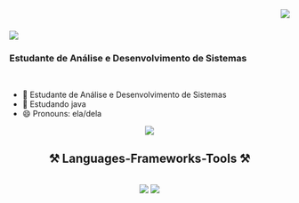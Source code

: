 <img align="right" src="https://visitor-badge.laobi.icu/badge?page_id=salesp07.salesp07" />

<h1 >
    <img src="https://readme-typing-svg.herokuapp.com/?font=Righteous&size=35&center=true&color=F71D68&vCenter=true&width=500&height=70&duration=4000&lines=Olá!+👋;+Sou+Helionay+Dias!;" />
</h1>

<h3 >Estudante de Análise e Desenvolvimento de Sistemas</h3>

<br/>

<div >
 
 
- 🔭 Estudante de Análise e Desenvolvimento de Sistemas
- 🌱 Estudando java
- 😄 Pronouns: ela/dela

<div align="center"> 
 
  <a href="https://www.linkedin.com/in/helionay-mavel/">
    <img src="https://img.shields.io/badge/LinkedIn-0077B5?style=for-the-badge&logo=linkedin&logoColor=white" target="_blank" />
  </a>
 
</div>
<h2 align="center">⚒️ Languages-Frameworks-Tools ⚒️</h2>
<br/>
<div align="center">
    <img src="https://skillicons.dev/icons?i=react,bootstrap,html,css,vscode,github,figma,git" />
    <img src="https://skillicons.dev/icons?i=nodejs,python,javascript,mongodb,java,mysql," /><br>
</div>

<br/>



